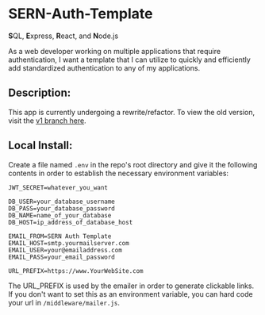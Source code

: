 # SERN-Auth-Template

**S**QL, **E**xpress, **R**eact, and **N**ode.js

As a web developer working on multiple applications that require authentication, I want a template that I can utilize to quickly and efficiently add standardized authentication to any of my applications.

## Description:

This app is currently undergoing a rewrite/refactor. To view the old version, visit the [v1 branch here](https://github.com/NatePad/SERN-Auth-Template/tree/v1).

## Local Install:

Create a file named `.env` in the repo's root directory and give it the following contents in order to establish the necessary environment variables:

```
JWT_SECRET=whatever_you_want

DB_USER=your_database_username
DB_PASS=your_database_password
DB_NAME=name_of_your_database
DB_HOST=ip_address_of_database_host

EMAIL_FROM=SERN Auth Template
EMAIL_HOST=smtp.yourmailserver.com
EMAIL_USER=your@emailaddress.com
EMAIL_PASS=your_email_password

URL_PREFIX=https://www.YourWebSite.com
```

The URL_PREFIX is used by the emailer in order to generate clickable links. If you don't want to set this as an environment variable, you can hard code your url in `/middleware/mailer.js`.